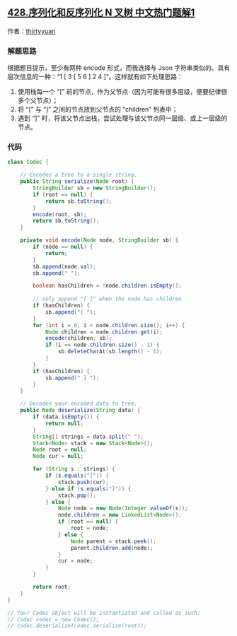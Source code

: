 ## [428.序列化和反序列化 N 叉树 中文热门题解1](https://leetcode.cn/problems/serialize-and-deserialize-n-ary-tree/solutions/100000/shi-yong-stack-ji-lu-mei-yi-ge-fu-jie-dian-dfs-by-)

作者：[thirtyyuan](https://leetcode.cn/u/thirtyyuan)
### 解题思路
根据题目提示，至少有两种 encode 形式，而我选择与 Json 字符串类似的、具有层次信息的一种：“1 [ 3 [ 5 6 ] 2 4 ]”。这样就有如下处理思路：

1. 使用栈每一个 “[” 前的节点，作为父节点（因为可能有很多层级，便要纪律很多个父节点）；
2. 将 “[” 与 “]” 之间的节点放到父节点的 “children” 列表中；
3. 遇到 “]” 时，将该父节点出栈，尝试处理与该父节点同一层级、或上一层级的节点。

### 代码

```java
class Codec {

    // Encodes a tree to a single string.
    public String serialize(Node root) {
        StringBuilder sb = new StringBuilder();
        if (root == null) {
            return sb.toString();
        }
        encode(root, sb);
        return sb.toString();
    }

    private void encode(Node node, StringBuilder sb) {
        if (node == null) {
            return;
        }
        sb.append(node.val);
        sb.append(" ");

        boolean hasChildren = !node.children.isEmpty();
        
        // only append "[ ]" when the node has children
        if (hasChildren) {
            sb.append("[ ");
        }
        for (int i = 0; i < node.children.size(); i++) {
            Node children = node.children.get(i);
            encode(children, sb);
            if (i == node.children.size() - 1) {
                sb.deleteCharAt(sb.length() - 1);
            }
        }
        if (hasChildren) {
            sb.append(" ] ");
        }
    }

    // Decodes your encoded data to tree.
    public Node deserialize(String data) {
        if (data.isEmpty()) {
            return null;
        }
        String[] strings = data.split(" ");
        Stack<Node> stack = new Stack<Node>();
        Node root = null;
        Node cur = null;

        for (String s : strings) {
            if (s.equals("[")) {
                stack.push(cur);
            } else if (s.equals("]")) {
                stack.pop(); 
            } else {
                Node node = new Node(Integer.valueOf(s));
                node.children = new LinkedList<Node>();
                if (root == null) {
                    root = node;
                } else {
                    Node parent = stack.peek();
                    parent.children.add(node);
                }
                cur = node;
            }
        }

        return root;
    }
}

// Your Codec object will be instantiated and called as such:
// Codec codec = new Codec();
// codec.deserialize(codec.serialize(root));
```